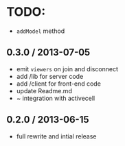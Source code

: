 # TODO:

  * `addModel` method

## 0.3.0 / 2013-07-05

  * emit `viewers` on join and disconnect
  * add /lib for server code
  * add /client for front-end code
  * update Readme.md
  * ~ integration with activecell

## 0.2.0 / 2013-06-15

  * full rewrite and intial release
